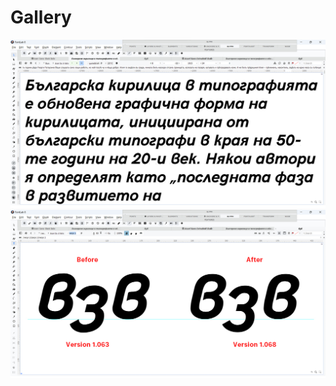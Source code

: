 # Gallery

<img src="https://github.com/StefanPeev/acari-sans/blob/local/images/AcariSans_1140x610_01.jpg" />

<img src="https://github.com/StefanPeev/acari-sans/blob/local/images/AcariSans_1140x610_02.jpg" />

